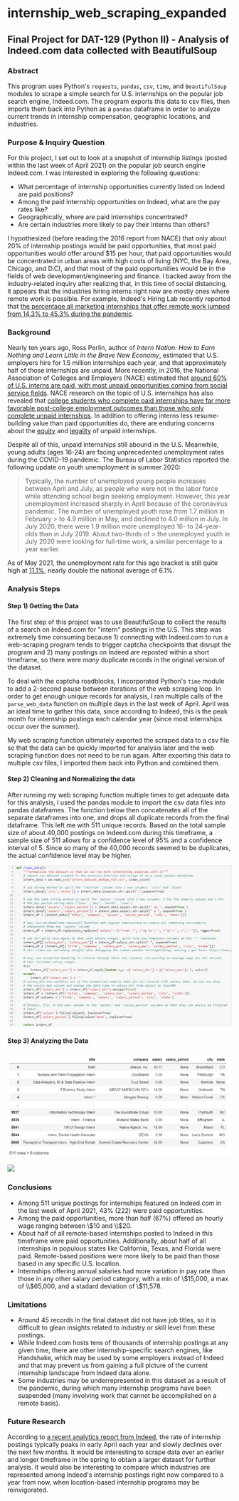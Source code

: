 # internship_web_scraping_expanded
## Final Project for DAT-129 (Python II) - Analysis of Indeed.com data collected with BeautifulSoup

### Abstract

This program uses Python's `requests`, `pandas`, `csv`, `time`, and `BeautifulSoup` modules to scrape a simple search for U.S. internships on the popular job search engine, Indeed.com. The program exports this data to csv files, then imports them back into Python as a `pandas` dataframe in order to analyze current trends in internship compensation, geographic locations, and industries. 

### Purpose & Inquiry Question

For this project, I set out to look at a snapshot of internship listings (posted within the last week of April 2021) on the popular job search engine Indeed.com. I was interested in exploring the following questions:

* What percentage of internship opportunities currently listed on Indeed are paid positions?
* Among the paid internship opportunities on Indeed, what are the pay rates like?
* Geographically, where are paid internships concentrated?
* Are certain industries more likely to pay their interns than others?

I hypothesized (before reading the 2016 report from NACE) that only about 20% of internship postings would be paid opportunities, that most paid opportunities would offer around $15 per hour, that paid opportunities would be concentrated in urban areas with high costs of living (NYC, the Bay Area, Chicago, and D.C), and that most of the paid opportunities would be in the fields of web development/engineering and finance. I backed away from the industry-related inquiry after realizing that, in this time of social distancing, it appears that the industries hiring interns right now are mostly ones where remote work is possible. For example, Indeed's Hiring Lab recently reported that [the percentage all marketing internships that offer remote work jumped from 14.3\% to 45.3\% during the pandemic](https://www.hiringlab.org/2021/04/27/remote-internships-jump-during-pandemic/).

### Background

Nearly ten years ago, Ross Perlin, author of *Intern Nation: How to Earn Nothing and Learn Little in the Brave New Economy*, estimated that U.S. employers hire for 1.5 million internships each year, and that approximately half of those internships are unpaid. More recently, in 2016, the National Association of Colleges and Employers (NACE) estimated that [around 60% of U.S. interns are paid, with most unpaid opportunities coming from social service fields](https://sites.sju.edu/careers/files/the-impact-of-unpaid-internships-on-career-development.pdf). NACE research on the topic of U.S. internships has also revealed that [college students who complete paid internships have far more favorable post-college employment outcomes than those who only complete unpaid internships](https://www.theatlantic.com/business/archive/2013/06/do-unpaid-internships-lead-to-jobs-not-for-college-students/276959/). In addition to offering interns less resume-building value than paid opportunities do, there are enduring concerns about the [equity](https://www.usnews.com/opinion/knowledge-bank/articles/2016-04-04/education-or-exploitation-should-all-internships-be-paid) and [legality](https://www.shrm.org/resourcesandtools/legal-and-compliance/employment-law/pages/is-your-unpaid-internship-program-legal.aspx) of unpaid internships. 

Despite all of this, unpaid internships still abound in the U.S. Meanwhile, young adults (ages 16-24) are facing unprecedented unemployment rates during the COVID-19 pandemic. The Bureau of Labor Statistics reported the following update on youth unemployment in summer 2020:

> Typically, the number of unemployed young people increases between April and July, as people who were not in the labor force while attending school begin seeking 
> employment. However, this year unemployment increased sharply in April because of the coronavirus pandemic. The number of unemployed youth rose from 1.7 million in February > to 4.9 million in May, and declined to 4.0 million in July. In July 2020, there were 1.9 million more unemployed 16- to 24-year-olds than in July 2019. About two-thirds of > the unemployed youth in July 2020 were looking for full-time work, a similar percentage to a year earlier.

As of May 2021, the unemployment rate for this age bracket is still quite high at [11.1\%](https://www.statista.com/statistics/217448/seasonally-adjusted-monthly-youth-unemployment-rate-in-the-us/), nearly double the national average of 6.1\%. 

### Analysis Steps

#### Step 1) Getting the Data
The first step of this project was to use BeautifulSoup to collect the results of a search on Indeed.com for "intern" postings in the U.S. This step was extremely time consuming because 1) connecting with Indeed.com to run a web-scraping program tends to trigger captcha checkpoints that disrupt the program and 2) many postings on Indeed are reposted within a short timeframe, so there were *many* duplicate records in the original version of the dataset. 

To deal with the captcha roadblocks, I incorporated Python's `time` module to add a 2-second pause between iterations of the web scraping loop. In order to get enough unique records for analysis, I ran multiple calls of the `parse_web_data` function on multiple days in the last week of April. April was an ideal time to gather this data, since according to Indeed, this is the peak month for internship postings each calendar year (since most internships occur over the summer). 

My web scraping function ultimately exported the scraped data to a csv file so that the data can be quickly imported for analysis later and the web scraping function does not need to be run again. After exporting this data to multiple csv files, I imported them back into Python and combined them. 

#### Step 2) Cleaning and Normalizing the data
After running my web scraping function multiple times to get adequate data for this analysis, I used the pandas module to import the csv data files into pandas dataframes. The function below then concatenates all of the separate dataframes into one, and drops all duplicate records from the final dataframe. This left me with 511 unique records. Based on the total sample size of about 40,000 postings on Indeed.com during this timeframe, a sample size of 511 allows for a confidence level of 95% and a confidence interval of 5. Since so many of the 40,000 records seemed to be duplicates, the actual confidence level may be higher. 

![](Screenshot_data_cleaning.png)

#### Step 3) Analyzing the Data

![](Screenshot_pandas_df.png)

![](Screesnshot_pandas_geo_output.png)

### Conclusions

* Among 511 unique postings for internships featured on Indeed.com in the last week of April 2021, 43\% (222) were paid opportunities.
* Among the paid opportunities, more than half (67\%) offered an hourly wage ranging between \\$10 and \\$20. 
* About half of all remote-based internships posted to Indeed in this timeframe were paid opportunities. Additionally, about half of all internships in populous states like California, Texas, and Florida were paid. Remote-based positions were more likely to be paid than those based in any specific U.S. location. 
* Internships offering annual salaries had more variation in pay rate than those in any other salary period category, with a min of \\$15,000, a max of \\$65,000, and a stadard deviation of \\$11,578.  

### Limitations

* Around 45 records in the final dataset did not have job titles, so it is difficult to glean insights related to industry or skill level from these postings.
* While Indeed.com hosts tens of thousands of internship postings at any given time, there are other internship-specific search engines, like Handshake, which may be used by some employers instead of Indeed and that may prevent us from gaining a full picture of the current internship landscape from Indeed data alone. 
* Some industries may be underrepresented in this dataset as a result of the pandemic, during which many internship programs have been suspended (many involving work that cannot be accomplished on a remote basis). 

### Future Research

According to [a recent analytics report from Indeed](https://www.hiringlab.org/2021/04/27/remote-internships-jump-during-pandemic/), the rate of internship postings typically peaks in early April each year and slowly declines over the next few months. It would be interesting to scrape data over an earlier and longer timeframe in the spring to obtain a larger dataset for further analysis. It would also be interesting to compare which industries are represented among Indeed's internship postings right now compared to a year from now, when location-based internship programs may be reinvigorated. 
